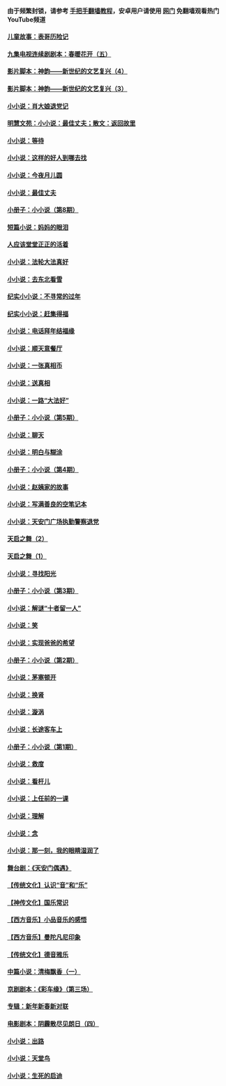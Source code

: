 #### 由于频繁封锁，请参考 [手把手翻墙教程](https://github.com/gfw-breaker/guides/wiki/)，安卓用户请使用 [网门](https://github.com/gfw-breaker/nogfw/blob/master/dl.md?t=05260300) 免翻墙观看热门YouTube频道 

#### [儿童故事：表哥历险记](../pages/328/383535.md?t=05260300) 

#### [九集电视连续剧剧本：春暖花开（五）](../pages/328/275919.md?t=05260300) 

#### [影片脚本：神韵——新世纪的文艺复兴（4）](../pages/328/266089.md?t=05260300) 

#### [影片脚本：神韵——新世纪的文艺复兴（3）](../pages/328/266087.md?t=05260300) 

#### [小小说：肖大娘退党记](../pages/328/239807.md?t=05260300) 

#### [明慧文苑：小小说：最佳丈夫；散文：返回故里](../pages/328/3439.md?t=05260300) 

#### [小小说：等待](../pages/328/223927.md?t=05260300) 

#### [小小说：这样的好人到哪去找](../pages/328/209396.md?t=05260300) 

#### [小小说：今夜月儿圆](../pages/328/193588.md?t=05260300) 

#### [小小说：最佳丈夫](../pages/328/190938.md?t=05260300) 

#### [小册子：小小说（第8期）](../pages/328/188202.md?t=05260300) 

#### [短篇小说：妈妈的眼泪](../pages/328/187712.md?t=05260300) 

#### [人应该堂堂正正的活着](../pages/328/182430.md?t=05260300) 

#### [小小说：法轮大法真好](../pages/328/174669.md?t=05260300) 

#### [小小说：去东北看雪](../pages/328/173882.md?t=05260300) 

#### [纪实小小说：不寻常的过年](../pages/328/173187.md?t=05260300) 

#### [纪实小小说：赶集得福](../pages/328/172652.md?t=05260300) 

#### [小小说：电话拜年结福缘](../pages/328/172533.md?t=05260300) 

#### [小小说：顺天意餐厅](../pages/328/170182.md?t=05260300) 

#### [小小说：一张真相币](../pages/328/169410.md?t=05260300) 

#### [小小说：送真相](../pages/328/166713.md?t=05260300) 

#### [小小说：一路“大法好”](../pages/328/162016.md?t=05260300) 

#### [小册子：小小说（第5期）](../pages/328/161131.md?t=05260300) 

#### [小小说：聊天](../pages/328/159640.md?t=05260300) 

#### [小小说：明白与糊涂](../pages/328/158101.md?t=05260300) 

#### [小册子：小小说（第4期）](../pages/328/158006.md?t=05260300) 

#### [小小说：赵姨家的故事](../pages/328/157843.md?t=05260300) 

#### [小小说：写满善良的空笔记本](../pages/328/157382.md?t=05260300) 

#### [小小说：天安门广场执勤警察退党](../pages/328/156982.md?t=05260300) 

#### [天启之舞（2）](../pages/328/153440.md?t=05260300) 

#### [天启之舞（1）](../pages/328/153439.md?t=05260300) 

#### [小小说：寻找阳光](../pages/328/153065.md?t=05260300) 

#### [小册子：小小说（第3期）](../pages/328/151715.md?t=05260300) 

#### [小小说：解谜“十者留一人”](../pages/328/148967.md?t=05260300) 

#### [小小说：笑](../pages/328/148905.md?t=05260300) 

#### [小小说：实现爸爸的希望](../pages/328/148096.md?t=05260300) 

#### [小册子：小小说（第2期）](../pages/328/147214.md?t=05260300) 

#### [小小说：茅塞顿开](../pages/328/147030.md?t=05260300) 

#### [小小说：换肾](../pages/328/146770.md?t=05260300) 

#### [小小说：漩涡](../pages/328/146683.md?t=05260300) 

#### [小小说：长途客车上](../pages/328/145076.md?t=05260300) 

#### [小册子：小小说（第1期）](../pages/328/143963.md?t=05260300) 

#### [小小说：救度](../pages/328/143927.md?t=05260300) 

#### [小小说：看杆儿](../pages/328/142137.md?t=05260300) 

#### [小小说：上任前的一课](../pages/328/140808.md?t=05260300) 

#### [小小说：理解](../pages/328/140476.md?t=05260300) 

#### [小小说：念](../pages/328/139513.md?t=05260300) 

#### [小小说：那一刻，我的眼睛湿润了](../pages/328/138476.md?t=05260300) 

#### [舞台剧：《天安门偶遇》](../pages/328/117155.md?t=05260300) 

#### [【传统文化】认识“音”和“乐”](../pages/328/108667.md?t=05260300) 

#### [【神传文化】国乐常识](../pages/328/104225.md?t=05260300) 

#### [【西方音乐】小品音乐的感悟](../pages/328/102924.md?t=05260300) 

#### [【西方音乐】曼陀凡尼印象](../pages/328/102922.md?t=05260300) 

#### [【传统文化】德音雅乐](../pages/328/102923.md?t=05260300) 

#### [中篇小说：清梅飘香（一）](../pages/328/101058.md?t=05260300) 

#### [京剧剧本：《彩车缘》（第三场）](../pages/328/96434.md?t=05260300) 

#### [专辑：新年新春新对联](../pages/328/94991.md?t=05260300) 

#### [电影剧本：阴霾散尽见朗日（四）](../pages/328/87081.md?t=05260300) 

#### [小小说：出路](../pages/328/84848.md?t=05260300) 

#### [小小说：天堂鸟](../pages/328/83084.md?t=05260300) 

#### [小小说：生死的启迪](../pages/328/70977.md?t=05260300) 

